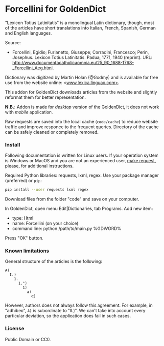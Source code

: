 # Forcellini for GoldenDict

"Lexicon Totius Latinitatis" is a monolingual Latin dictionary, though, most of the articles have short translations into Italian, French, Spanish, German and English languages.

Source:

* Forcellini, Egidio; Furlanetto, Giuseppe; Corradini, Francesco; Perin, Josephus. Lexicon Totius Latinitatis. Padua, 1771, 1940 (reprint). URL: <http://www.documentacatholicaomnia.eu/25_90_1688-1768-_Forcellini_Aeg.html>.

Dictionary was digitized by Martin Holan (@Godmy) and is available for free use from the website online: <www.lexica.linguax.com>.

This addon for GoldenDict downloads articles from the website and slightly reformat them for better representation.

**N.B.:** Addon is made for _desktop_ version of the GoldenDict, it does not work with _mobile_ application.

Raw requests are saved into the local cache (`code/cache`) to reduce website traffic and improve responce to the frequent queries. Directory of the cache can be safely cleaned or completely removed.


### Install

Following documentation is written for Linux users. If your operation system is Windows or MacOS and you are not an experienced user, [make request](/issues), please, for additional instructions.

Required Python libraries: requests, lxml, regex. Use your package manager (preferred) or `pip`:

```sh
pip install --user requests lxml regex 

```

Download files from the folder "code" and save on your computer.

In GoldenDict, open menu Edit|Dictionaries, tab Programs. Add new item:

- type: Html
- name: Forcellini (on your choice)
- command line: python /path/to/main.py %GDWORD%

Press "OK" button.


### Known limitations

General structure of the articles is the following:

```
A)
  I.)
    1.
      1.°)
        1)
          a)
            α)
```

However, authors does not always follow this agreement. For example, in "adhibeo", `A)` is subordinate to "II.)". We can't take into account every particular deviation, so the application does fail in such cases.


### License

Public Domain or CC0.

